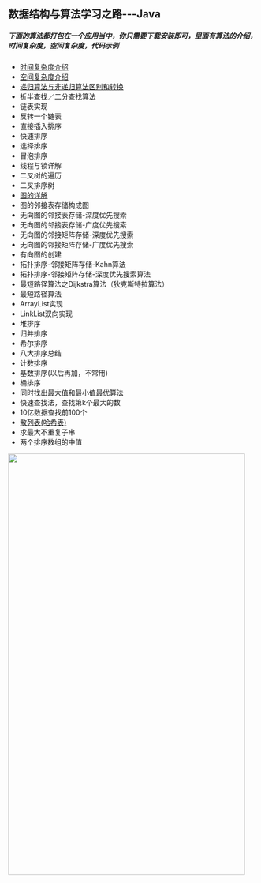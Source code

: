 ## 数据结构与算法学习之路---Java

##### 下面的算法都打包在一个应用当中，你只需要下载安装即可，里面有算法的介绍，时间复杂度，空间复杂度，代码示例

- [时间复杂度介绍](https://github.com/UCodeUStory/DataStructure/blob/master/app/src/main/java/com/wangpos/datastructure/sort/TimeComplexityActivity.java)
- [空间复杂度介绍](https://github.com/UCodeUStory/DataStructure/blob/master/app/src/main/java/com/wangpos/datastructure/sort/SpaceComplexityActivity.java)
- [递归算法与非递归算法区别和转换](https://github.com/UCodeUStory/DataStructure/blob/master/app/src/main/java/com/wangpos/datastructure/sort/RecursionActivity.java)
- 折半查找／二分查找算法
- 链表实现
- 反转一个链表
- 直接插入排序
- 快速排序
- 选择排序
- 冒泡排序
- 线程与锁详解
- 二叉树的遍历
- 二叉排序树
- [图的详解](https://github.com/UCodeUStory/DataStructure/blob/master/sources/tu.md)
- 图的邻接表存储构成图
- 无向图的邻接表存储-深度优先搜索
- 无向图的邻接表存储-广度优先搜索
- 无向图的邻接矩阵存储-深度优先搜索
- 无向图的邻接矩阵存储-广度优先搜索
- 有向图的创建
- 拓扑排序-邻接矩阵存储-Kahn算法
- 拓扑排序-邻接矩阵存储-深度优先搜索算法
- 最短路径算法之Dijkstra算法（狄克斯特拉算法）
- 最短路径算法
- ArrayList实现
- LinkList双向实现
- 堆排序
- 归并排序
- 希尔排序
- 八大排序总结
- 计数排序
- 基数排序(以后再加，不常用)
- 桶排序
- 同时找出最大值和最小值最优算法
- 快速查找法，查找第k个最大的数
- 10亿数据查找前100个
- [散列表(哈希表)](https://github.com/UCodeUStory/DataStructure/blob/master/hashtable.md)
- 求最大不重复子串
- 两个排序数组的中值



<img width="480" height="854" src="https://github.com/UCodeUStory/DataStructure/blob/master/menu.png"/>

